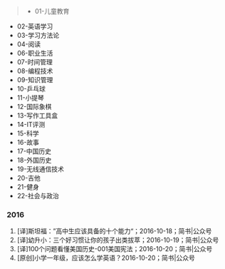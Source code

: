 >- 01-儿童教育
- 02-英语学习
- 03-学习方法论
- 04-阅读
- 06-职业生活
- 07-时间管理
- 08-编程技术
- 09-知识管理
- 10-乒乓球
- 11-小提琴
- 12-国际象棋
- 13-写作工具盒
- 14-IT评测
- 15-科学
- 16-故事
- 17-中国历史
- 18-外国历史
- 19-无线通信技术
- 20-吉他
- 21-健身
- 22-社会与政治

### 2016

1. [译]斯坦福：”高中生应该具备的十个能力“；2016-10-18；简书|公众号
2. [译]幼升小：三个好习惯让你的孩子出类拔萃；2016-10-19；简书|公众号
3. [译]100个问题看懂美国历史-001美国宪法；2016-10-20；简书|公众号
4. [原创]小学一年级，应该怎么学英语？2016-10-20；简书|公众号
